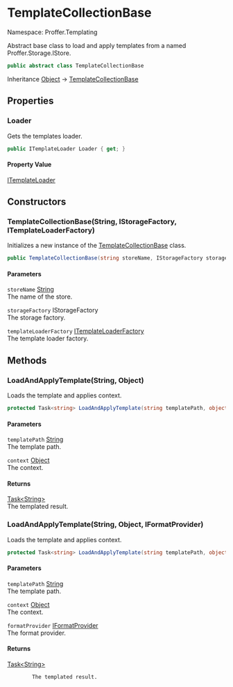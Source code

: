# TemplateCollectionBase

Namespace: Proffer.Templating

Abstract base class to load and apply templates from a named Proffer.Storage.IStore.

```csharp
public abstract class TemplateCollectionBase
```

Inheritance [Object](https://docs.microsoft.com/en-us/dotnet/api/system.object) → [TemplateCollectionBase](./proffer.templating.templatecollectionbase.md)

## Properties

### **Loader**

Gets the templates loader.

```csharp
public ITemplateLoader Loader { get; }
```

#### Property Value

[ITemplateLoader](./proffer.templating.itemplateloader.md)<br>

## Constructors

### **TemplateCollectionBase(String, IStorageFactory, ITemplateLoaderFactory)**

Initializes a new instance of the [TemplateCollectionBase](./proffer.templating.templatecollectionbase.md) class.

```csharp
public TemplateCollectionBase(string storeName, IStorageFactory storageFactory, ITemplateLoaderFactory templateLoaderFactory)
```

#### Parameters

`storeName` [String](https://docs.microsoft.com/en-us/dotnet/api/system.string)<br>
The name of the store.

`storageFactory` IStorageFactory<br>
The storage factory.

`templateLoaderFactory` [ITemplateLoaderFactory](./proffer.templating.itemplateloaderfactory.md)<br>
The template loader factory.

## Methods

### **LoadAndApplyTemplate(String, Object)**

Loads the template and applies context.

```csharp
protected Task<string> LoadAndApplyTemplate(string templatePath, object context)
```

#### Parameters

`templatePath` [String](https://docs.microsoft.com/en-us/dotnet/api/system.string)<br>
The template path.

`context` [Object](https://docs.microsoft.com/en-us/dotnet/api/system.object)<br>
The context.

#### Returns

[Task&lt;String&gt;](https://docs.microsoft.com/en-us/dotnet/api/system.threading.tasks.task-1)<br>
The templated result.

### **LoadAndApplyTemplate(String, Object, IFormatProvider)**

Loads the template and applies context.

```csharp
protected Task<string> LoadAndApplyTemplate(string templatePath, object context, IFormatProvider formatProvider)
```

#### Parameters

`templatePath` [String](https://docs.microsoft.com/en-us/dotnet/api/system.string)<br>
The template path.

`context` [Object](https://docs.microsoft.com/en-us/dotnet/api/system.object)<br>
The context.

`formatProvider` [IFormatProvider](https://docs.microsoft.com/en-us/dotnet/api/system.iformatprovider)<br>
The format provider.

#### Returns

[Task&lt;String&gt;](https://docs.microsoft.com/en-us/dotnet/api/system.threading.tasks.task-1)<br>

            The templated result.
